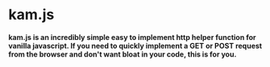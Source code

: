 # kam.js

#### kam.js is an incredibly simple easy to implement http helper function for vanilla javascript. If you need to quickly implement a GET or POST request from the browser and don't want bloat in your code, this is for you.
